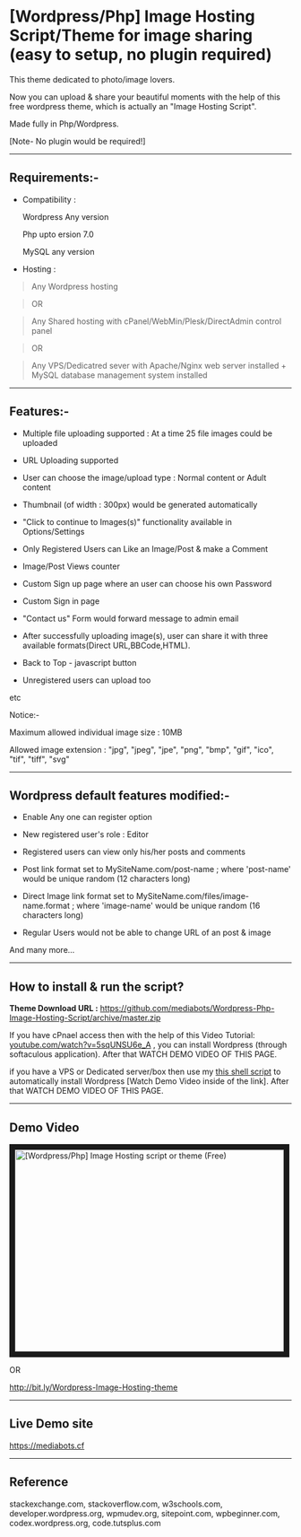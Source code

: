 # [Wordpress/Php] Image Hosting Script/Theme for image sharing (easy to setup, no plugin required)

This theme dedicated to photo/image lovers. 

Now you can upload & share your beautiful moments with the help of this free wordpress theme, which is actually an "Image Hosting Script". 

Made fully in Php/Wordpress. 

[Note- No plugin would be required!]

---

## Requirements:-

* Compatibility :

&nbsp;&nbsp;&nbsp;&nbsp;&nbsp;&nbsp;Wordpress Any version
 
&nbsp;&nbsp;&nbsp;&nbsp;&nbsp;&nbsp;Php upto ersion 7.0
 
&nbsp;&nbsp;&nbsp;&nbsp;&nbsp;&nbsp;MySQL any version

* Hosting :

>Any Wordpress hosting 

>OR 

>Any Shared hosting with cPanel/WebMin/Plesk/DirectAdmin control panel 

>OR 

>Any VPS/Dedicatred sever with Apache/Nginx web server installed + MySQL database management system installed

---

## Features:-

* Multiple file uploading supported : At a time 25 file images could be uploaded

* URL Uploading supported

* User can choose the image/upload type : Normal content or Adult content

* Thumbnail (of width : 300px) would be generated automatically

* "Click to continue to Images(s)" functionality available in Options/Settings

* Only Registered Users can Like an Image/Post & make a Comment

* Image/Post Views counter

* Custom Sign up page where an user can choose his own Password

* Custom Sign in page

* "Contact us" Form would forward message to admin email

* After successfully uploading image(s), user can share it with three available formats(Direct URL,BBCode,HTML).

* Back to Top - javascript button

* Unregistered users can upload too

etc


Notice:-

Maximum allowed individual image size : 10MB

Allowed image extension : "jpg", "jpeg", "jpe", "png", "bmp", "gif", "ico", "tif", "tiff", "svg"

---

## Wordpress default features modified:-

* Enable Any one can register option

* New registered user's role : Editor

* Registered users can view only his/her posts and comments

* Post link format set to MySiteName.com/post-name ; where 'post-name' would be unique random (12 characters long)

* Direct Image link format set to MySiteName.com/files/image-name.format ; where  'image-name' would be unique random (16 characters long)

* Regular Users would not be able to change URL of an post & image 

And many more...

---

## How to install & run the script?

**Theme Download URL :** https://github.com/mediabots/Wordpress-Php-Image-Hosting-Script/archive/master.zip

If you have cPnael access then with the help of this Video Tutorial: <a href="https://youtu.be/5sqUNSU6e_A" target="_blank">youtube.com/watch?v=5sqUNSU6e_A</a> , you can install Wordpress (through softaculous application). After that WATCH DEMO VIDEO OF THIS PAGE.

if you have a VPS or Dedicated server/box then use my <a href="https://github.com/mediabots/ubuntu_-_lamp-kubuntu_desktop-wordpress-ssl" target="_blank">this shell script</a> to automatically install Wordpress [Watch Demo Video inside of the link]. After that WATCH DEMO VIDEO OF THIS PAGE.

---

## Demo Video

<a href="http://www.youtube.com/watch?feature=player_embedded&v=FnxkgjyFhrA" target="_blank"><img src="http://img.youtube.com/vi/FnxkgjyFhrA/0.jpg" 
alt="[Wordpress/Php] Image Hosting script or theme (Free)" width="480" height="360" border="10" /></a>

OR

<a href="http://bit.ly/Wordpress-Image-Hosting-theme" target="_blank">http://bit.ly/Wordpress-Image-Hosting-theme</a>

---

## Live Demo site

<a href="https://mediabots.cf" target="_blank">https://mediabots.cf</a>

---

## Reference

stackexchange.com, stackoverflow.com, w3schools.com, developer.wordpress.org,  wpmudev.org, sitepoint.com, 
wpbeginner.com, codex.wordpress.org,  code.tutsplus.com
